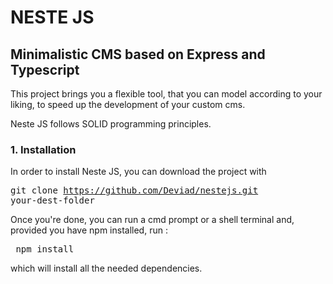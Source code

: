 # NESTE JS

## Minimalistic CMS based on Express and Typescript


This project brings you a flexible tool, that you can model according to your liking, to speed up the development of your custom 
cms.

Neste JS follows SOLID programming principles.


### 1. Installation

In order to install Neste JS, you can download the project with <pre>git clone https://github.com/Deviad/nestejs.git your-dest-folder</pre>

Once you're done, you can run a cmd prompt or a shell terminal and, provided you have npm installed, run : <pre> npm install </pre>

which will install all the needed dependencies.
